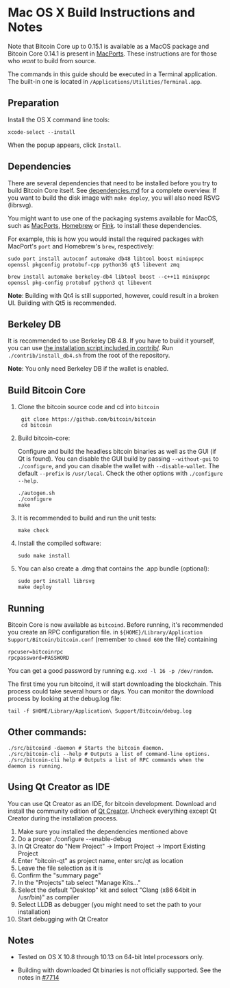 Mac OS X Build Instructions and Notes
====================================

Note that Bitcoin Core up to 0.15.1 is available as a MacOS package
and Bitcoin Core 0.14.1 is present in [MacPorts](https://www.macports.org).
These instructions are for those who _want_ to build from source.

The commands in this guide should be executed in a Terminal application.
The built-in one is located in `/Applications/Utilities/Terminal.app`.

Preparation
-----------
Install the OS X command line tools:

`xcode-select --install`

When the popup appears, click `Install`.

Dependencies
----------------------

There are several dependencies that need to be installed
before you try to build Bitcoin Core itself.
See [dependencies.md](dependencies.md) for a complete overview.
If you want to build the disk image with `make deploy`,
you will also need RSVG (librsvg).

You might want to use one of the packaging systems
available for MacOS, such as
[MacPorts](https://www.macports.org),
[Homebrew](https://brew.sh) or
[Fink](http://www.finkproject.org).
to install these dependencies.

For example, this is how you would install the required packages
with MacPort's `port` and Homebrew's `brew`, respectively:

```shell
sudo port install autoconf automake db48 libtool boost miniupnpc openssl pkgconfig protobuf-cpp python36 qt5 libevent zmq
```

```shell
brew install automake berkeley-db4 libtool boost --c++11 miniupnpc openssl pkg-config protobuf python3 qt libevent
```

**Note**: Building with Qt4 is still supported, however,
could result in a broken UI. Building with Qt5 is recommended.

Berkeley DB
-----------
It is recommended to use Berkeley DB 4.8.
If you have to build it yourself, you can use
[the installation script included in contrib/](/contrib/install_db4.sh).
Run `./contrib/install_db4.sh` from the root of the repository.

**Note**: You only need Berkeley DB if the wallet is enabled.

Build Bitcoin Core
------------------------

1. Clone the bitcoin source code and cd into `bitcoin`

        git clone https://github.com/bitcoin/bitcoin
        cd bitcoin

2.  Build bitcoin-core:

    Configure and build the headless bitcoin binaries
    as well as the GUI (if Qt is found).
    You can disable the GUI build by passing `--without-gui` to `./configure`,
    and you can disable the wallet with `--disable-wallet`.
    The default `--prefix` is `/usr/local`.
    Check the other options with `./configure --help`.

        ./autogen.sh
        ./configure
        make

3.  It is recommended to build and run the unit tests:

        make check

4.  Install the compiled software:

        sudo make install

5.  You can also create a .dmg that contains the .app bundle (optional):

        sudo port install librsvg
        make deploy

Running
-------

Bitcoin Core is now available as `bitcoind`.
Before running, it's recommended you create an RPC configuration file.
in `${HOME}/Library/Application Support/Bitcoin/bitcoin.conf`
(remember to `chmod 600` the file) containing

```
rpcuser=bitcoinrpc
rpcpassword=PASSWORD
```

You can get a good password by running e.g. `xxd -l 16 -p /dev/random`.

The first time you run bitcoind, it will start downloading the blockchain.
This process could take several hours or days. You can monitor the download
process by looking at the debug.log file:

    tail -f $HOME/Library/Application\ Support/Bitcoin/debug.log

Other commands:
-------

    ./src/bitcoind -daemon # Starts the bitcoin daemon.
    ./src/bitcoin-cli --help # Outputs a list of command-line options.
    ./src/bitcoin-cli help # Outputs a list of RPC commands when the daemon is running.

Using Qt Creator as IDE
------------------------
You can use Qt Creator as an IDE, for bitcoin development.
Download and install the community edition of [Qt Creator](https://www.qt.io/download/).
Uncheck everything except Qt Creator during the installation process.

1. Make sure you installed the dependencies mentioned above
2. Do a proper ./configure --enable-debug
3. In Qt Creator do "New Project" -> Import Project -> Import Existing Project
4. Enter "bitcoin-qt" as project name, enter src/qt as location
5. Leave the file selection as it is
6. Confirm the "summary page"
7. In the "Projects" tab select "Manage Kits..."
8. Select the default "Desktop" kit and select "Clang (x86 64bit in /usr/bin)" as compiler
9. Select LLDB as debugger (you might need to set the path to your installation)
10. Start debugging with Qt Creator

Notes
-----

* Tested on OS X 10.8 through 10.13 on 64-bit Intel processors only.

* Building with downloaded Qt binaries is not officially supported. See the notes in [#7714](https://github.com/bitcoin/bitcoin/issues/7714)
